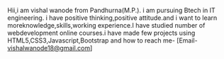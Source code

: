 Hii,i am vishal wanode from Pandhurna(M.P.). i am pursuing Btech in IT engineering. i have positive thinking,positive attitude.and i want to learn moreknowledge,skills,working experience.I have studied number of webdevelopment online courses.i have made few projects using HTML5,CSS3,Javascript,Bootstrap and how to reach me- [Email- vishalwanode18@gmail.com]
